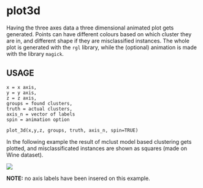 # plot3d

Having the three axes data a three dimensional animated plot gets generated. Points can have different colours based on which cluster they are in, and different shape if they are misclassified instances. The whole plot is generated with the `rgl` library, while the (optional) animation is made with the library `magick`.

## USAGE
```
x = x axis,
y = y axis,
z = z axis,
groups = found clusters,
truth = actual clusters,
axis_n = vector of labels
spin = animation option

plot_3d(x,y,z, groups, truth, axis_n, spin=TRUE)
```
In the following example the result of mclust model based clustering gets plotted, and misclassificated instances are shown as squares (made on Wine dataset).
  
![](ex.gif)

<b>NOTE:</b> no axis labels have been insered on this example.
